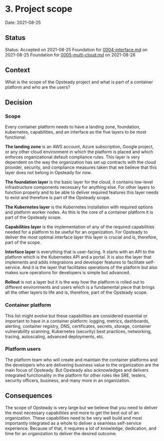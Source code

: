 # 3. Project scope

Date: 2021-08-25

## Status

Status: Accepted on 2021-08-25
Foundation for [0004-interface.md](0004-interface.md) on 2021-08-25
Foundation for [0005-multi-cloud.md](0005-multi-cloud.md) on 2021-08-26

## Context

What is the scope of the Opsteady project and what is part of a container platform and who are the users?

## Decision

### Scope

Every container platform needs to have a landing zone, foundation, kubernetes, capabilities, and an interface as the five layers to be most functional.

**The landing zone** is an AWS account, Azure subscription, Google project, or any other cloud environment in which the platform is placed and which enforces organizational default compliance rules. This layer is very dependent on the way the organization has set up contracts with the cloud provider, security, and compliance measures taken that we believe that this layer does not belong in Opsteady for now.

**The foundation layer** is the basic layer for the cloud, it contains low-level infrastructure components necessary for anything else. For other layers to function properly and to be able to deliver required features this layer needs to exist and therefore is part of the Opsteady scope.

**The Kubernetes layer** is the Kubernetes installation with required options and platform worker nodes. As this is the core of a container platform it is part of the Opsteady scope.

**Capabilities layer** is the implementation of any of the required capabilities needed for a platform to be useful for an organization. For Opsteady to deliver the most optimal interface layer this layer is crucial and is, therefore, part of the scope.

**Interface layer** is everything that is user-facing. It starts with an API to the platform which is the Kubernetes API and a portal. It is also the layer that implements and adds integrations and developer features to facilitate self-service. And it is the layer that facilitates operations of the platform but also makes sure operations for developers is simple but advanced.

**Rollout** is not a layer but it is the way how the platform is rolled out to different environments and users which is a fundamental piece that brings all the other layers to life and is, therefore, part of the Opsteady scope.

### Container platform

This list might evolve but these capabilities are considered essential or important to have in a container platform: logging, metrics, dashboards, alerting, container registry, DNS, certificates, secrets, storage, container vulnerability scanning, Kubernetes (security) best practices, networking, tracing, autoscaling, advanced deployments, etc.

### Platform users

The platform team who will create and maintain the container platforms and the developers who are delivering business value to the organization are the main focus of Opsteady. But Opsteady also acknowledges and delivers integrated functionality in the platform for other roles like SRE, testers, security officers, business, and many more in an organization.

## Consequences

The scope of Opsteady is very large but we believe that you need to deliver the most necessary capabilities and more to get the best out of an organization. These capabilities need to be very well build and most importantly integrated as a whole to deliver a seamless self-service experience. Because of that, it requires a lot of knowledge, dedication, and time for an organization to deliver the desired outcome.
